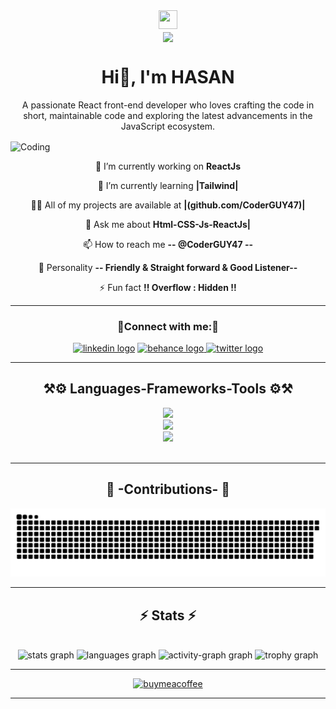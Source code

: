 <div align="center">
  <img height="30" width="30" src="https://images-wixmp-ed30a86b8c4ca887773594c2.wixmp.com/i/a9415ff0-40cb-44e8-b941-f9e3563c4238/d5afb2w-2e9d6840-6d33-4402-9c9b- 
  555c25781c9a.gif"/>
<br>
<img align="center" src="https://visitor-badge.laobi.icu/badge?page_id=CoderGUY47.CoderGUY47" />
</div>


<h1 align="center">
Hi👋, I'm HASAN
</h1>
<p align="center" >A passionate React front-end developer who loves crafting the code in short, maintainable code and exploring the latest advancements in the JavaScript ecosystem.</p>
<img align="center" width="1080" src="https://media.licdn.com/dms/image/D4E12AQEC-Ogww_k3Mw/article-cover_image-shrink_720_1280/0/1710841109274?e=2147483647&v=beta&t=2Z4Zot4ogR6QlSnJKm9AyxqDcWLo1iCgbKa7X-qdgAs" alt="Coding">

<div align="center">
  
🔭 I’m currently working on **ReactJs**
  
🌱 I’m currently learning **|Tailwind|**

👨‍💻 All of my projects are available at **|(github.com/CoderGUY47)|**

💬 Ask me about **Html-CSS-Js-ReactJs|**

📫 How to reach me **-- @CoderGUY47 --**

🧑 Personality **-- Friendly & Straight forward & Good Listener--**

⚡ Fun fact **!! Overflow : Hidden !!**
</div>
 <hr/>

<h3 align="center">🔗Connect with me:🔗</h3>
<div align="center"> 
<a href="https://linkedin.com/in/dev-s-m-hasan-47guy" target="blank">
<img src="https://img.shields.io/static/v1?message=LinkedIn&logo=linkedin&label=&color=0077B5&logoColor=white&labelColor=&style=for-the-badge" height="28" alt="linkedin logo" /></a> 
<a href="https://www.behance.net/smhasan_coderguy47" target="blank">  
<img src="https://img.shields.io/static/v1?message=Behance&logo=behance&label=&color=1769ff&logoColor=white&labelColor=&style=for-the-badge" height="28" alt="behance logo"/>  </a> 
<a href="https://twitter.com/dev_s_m_hasan47" target="blank">
<img src="https://img.shields.io/static/v1?message=Twitter&logo=twitter&label=&color=1DA1F2&logoColor=white&labelColor=&style=for-the-badge" height="28" alt="twitter logo"/>
</a> 
</div>

<hr/>

<h2 align="center">⚒️⚙️ Languages-Frameworks-Tools ⚙️⚒️</h2>
<div align="center">
    <img src="https://skillicons.dev/icons?i=illustrator,html,css,vscode,github" /> <br>   
    <img src="https://skillicons.dev/icons?i=react,bootstrap,figma,nodejs,javascript,tailwind" /> <br>   
    <img src="https://skillicons.dev/icons?i=mongodb,c,java,nextjs,python,mysql" />
</div>
<br>

  <hr/>
<div align="center">
  <h2>📝 -Contributions- 📝</h2>
     <img align-items="center" alt="github contribution grid snake animation" src="https://raw.githubusercontent.com/CoderGUY47/CoderGUY47/output/github-contribution-grid-snake.svg">
    <br/>
</div>

<hr/>
<h2 align="center">⚡ Stats ⚡</h2>
<br>

<div align="center">
  <img src="https://github-readme-stats.vercel.app/api?username=CoderGUY47&hide_title=false&hide_rank=false&show_icons=true&include_all_commits=true&count_private=true&disable_animations=false&theme=material-palenight&locale=en&hide_border=false" height="165" alt="stats graph"  />
  <img src="https://github-readme-stats.vercel.app/api/top-langs?username=CoderGUY47&locale=en&hide_title=false&layout=compact&card_width=320&langs_count=10&theme=material-palenight&hide_border=false" height="165" alt="languages graph"  />
  <img src="https://github-readme-activity-graph.vercel.app/graph?username=CoderGUY47&theme=react&radius=20&area=true&hide_title=false" height="190" alt="activity-graph graph"  />
<img src="https://github-profile-trophy.vercel.app?username=CoderGUY47&no-bg=false&no-frame=false&margin-w=10" height="150" alt="trophy graph"  />
</div>


<hr/>
<div align="center">
<a href='https://github.com/CoderGUY47' target='_blank'><img height='64' style='border:0px;height:64px;' src="https://cdn.buymeacoffee.com/buttons/v2/default-yellow.png" class="w-36 h-8 sm:w-52 sm:h-12 mr-1 sm:mr-4" alt="buymeacoffee" /></a>

<hr/>
